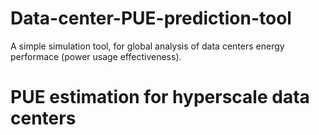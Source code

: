 # Data-center-PUE-prediction-tool

A simple simulation tool, for global analysis of data centers energy performace (power usage effectiveness).


# PUE estimation for hyperscale data centers



